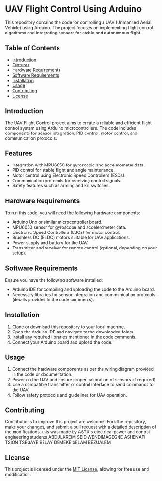 # UAV Flight Control Using Arduino

This repository contains the code for controlling a UAV (Unmanned Aerial Vehicle) using Arduino. The project focuses on implementing flight control algorithms and integrating sensors for stable and autonomous flight.

## Table of Contents

- [Introduction](#introduction)
- [Features](#features)
- [Hardware Requirements](#hardware-requirements)
- [Software Requirements](#software-requirements)
- [Installation](#installation)
- [Usage](#usage)
- [Contributing](#contributing)
- [License](#license)

## Introduction

The UAV Flight Control project aims to create a reliable and efficient flight control system using Arduino microcontrollers. The code includes components for sensor integration, PID control, motor control, and communication protocols.

## Features

- Integration with MPU6050 for gyroscopic and accelerometer data.
- PID control for stable flight and angle maintenance.
- Motor control using Electronic Speed Controllers (ESCs).
- Communication protocols for receiving control signals.
- Safety features such as arming and kill switches.

## Hardware Requirements

To run this code, you will need the following hardware components:

- Arduino Uno or similar microcontroller board.
- MPU6050 sensor for gyroscope and accelerometer data.
- Electronic Speed Controllers (ESCs) for motor control.
- Brushless DC (BLDC) motors suitable for UAV applications.
- Power supply and battery for the UAV.
- Transmitter and receiver for remote control (optional, depending on your setup).

## Software Requirements

Ensure you have the following software installed:

- Arduino IDE for compiling and uploading the code to the Arduino board.
- Necessary libraries for sensor integration and communication protocols (details provided in the code comments).

## Installation

1. Clone or download this repository to your local machine.
2. Open the Arduino IDE and navigate to the downloaded folder.
3. Install any required libraries mentioned in the code comments.
4. Connect your Arduino board and upload the code.

## Usage

1. Connect the hardware components as per the wiring diagram provided in the code or documentation.
2. Power on the UAV and ensure proper calibration of sensors (if required).
3. Use a compatible transmitter or control interface to send commands to the UAV.
4. Follow safety protocols and guidelines for UAV operation.

## Contributing

Contributions to improve this project are welcome! Fork the repository, make your changes, and submit a pull request with a detailed description of the modifications.
this was made by ASTU's electrical power and control engineering students
ABDULKREIM SEID
WENDIMAGEGNE ASHENAFI
TSION TSEGAYE
BELAY DEMEKE
SELAM BEZUALEM


## License

This project is licensed under the [MIT License](LICENSE), allowing for free use and modification.
